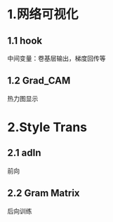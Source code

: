 # 1.网络可视化
## 1.1 hook
中间变量：卷基层输出，梯度回传等

## 1.2 Grad_CAM
热力图显示


# 2.Style Trans

## 2.1 adIn
前向

## 2.2 Gram Matrix
后向训练
